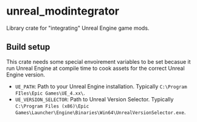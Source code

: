 # unreal_modintegrator

Library crate for "integrating" Unreal Engine game mods.

## Build setup

This crate needs some special envoirement variables to be set becasue it run Unreal Engine at compile time to cook assets for the correct Unreal Engine version.

- `UE_PATH`: Path to your Unreal Engine installation. Typically `C:\Program FIles\Epic Games\UE_4.xx\`.
- `UE_VERSION_SELECTOR`: Path to Unreal Version Selector. Typically `C:\Program Files (x86)\Epic Games\Launcher\Engine\Binaries\Win64\UnrealVersionSelector.exe`.
